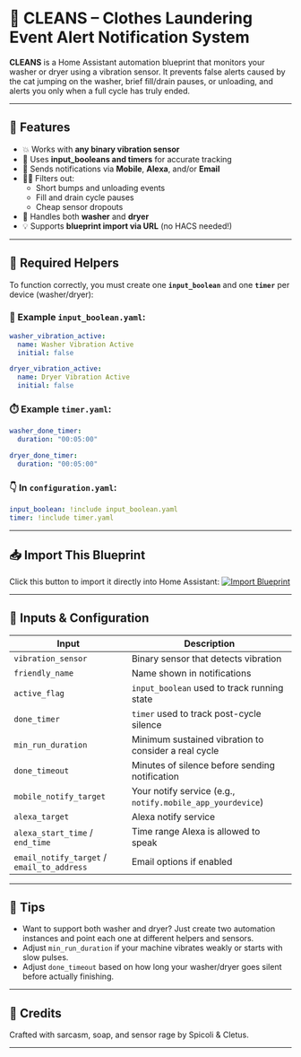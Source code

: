 
# 🧼 CLEANS – Clothes Laundering Event Alert Notification System

**CLEANS** is a Home Assistant automation blueprint that monitors your washer or dryer using a vibration sensor. It prevents false alerts caused by the cat jumping on the washer, brief fill/drain pauses, or unloading, and alerts you only when a full cycle has truly ended.

---

## 🚀 Features

- 💥 Works with **any binary vibration sensor**
- 🧠 Uses **input_booleans and timers** for accurate tracking
- 📱 Sends notifications via **Mobile**, **Alexa**, and/or **Email**
- 🕵️‍♀️ Filters out:
  - Short bumps and unloading events
  - Fill and drain cycle pauses
  - Cheap sensor dropouts
- 🧺 Handles both **washer** and **dryer**
- 💡 Supports **blueprint import via URL** (no HACS needed!)

---

## 🧰 Required Helpers

To function correctly, you must create one **`input_boolean`** and one **`timer`** per device (washer/dryer):

### 🧼 Example `input_boolean.yaml`:
```yaml
washer_vibration_active:
  name: Washer Vibration Active
  initial: false

dryer_vibration_active:
  name: Dryer Vibration Active
  initial: false
```

### ⏱️ Example `timer.yaml`:
```yaml
washer_done_timer:
  duration: "00:05:00"

dryer_done_timer:
  duration: "00:05:00"
```

### 👇 In `configuration.yaml`:
```yaml
input_boolean: !include input_boolean.yaml
timer: !include timer.yaml
```

---

## 📥 Import This Blueprint

Click this button to import it directly into Home Assistant:
[![Import Blueprint](https://my.home-assistant.io/badges/blueprint_import.svg)](https://my.home-assistant.io/redirect/blueprint_import/?repository_url=https://raw.githubusercontent.com/smcneece/CLEANS/main/blueprints/automation/smcneece/cleans_blueprint.yaml)


---

## 🔧 Inputs & Configuration

| Input | Description |
|-------|-------------|
| `vibration_sensor` | Binary sensor that detects vibration |
| `friendly_name` | Name shown in notifications |
| `active_flag` | `input_boolean` used to track running state |
| `done_timer` | `timer` used to track post-cycle silence |
| `min_run_duration` | Minimum sustained vibration to consider a real cycle |
| `done_timeout` | Minutes of silence before sending notification |
| `mobile_notify_target` | Your notify service (e.g., `notify.mobile_app_yourdevice`) |
| `alexa_target` | Alexa notify service |
| `alexa_start_time` / `end_time` | Time range Alexa is allowed to speak |
| `email_notify_target` / `email_to_address` | Email options if enabled |

---

## 🧪 Tips

- Want to support both washer and dryer? Just create two automation instances and point each one at different helpers and sensors.
- Adjust `min_run_duration` if your machine vibrates weakly or starts with slow pulses.
- Adjust `done_timeout` based on how long your washer/dryer goes silent before actually finishing.

---

## 🤘 Credits

Crafted with sarcasm, soap, and sensor rage by Spicoli & Cletus.

---

